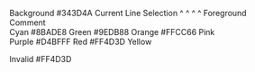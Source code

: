 Background   #343D4A
Current Line 
Selection    ^ ^ ^ ^
Foreground   
Comment      
Cyan         #8BADE8
Green        #9EDB88
Orange       #FFCC66
Pink         
Purple       #D4BFFF
Red          #FF4D3D
Yellow       

Invalid      #FF4D3D